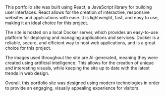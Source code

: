 This portfolio site was built using React, a JavaScript library for building user interfaces. React allows for the creation of interactive, responsive websites and applications with ease. It is lightweight, fast, and easy to use, making it an ideal choice for this project.

The site is hosted on a local Docker server, which provides an easy-to-use platform for deploying and managing applications and services. Docker is a reliable, secure, and efficient way to host web applications, and is a great choice for this project.

The images used throughout the site are AI-generated, meaning they were created using artificial intelligence. This allows for the creation of unique and interesting visuals, while keeping the site up to date with the latest trends in web design.

Overall, this portfolio site was designed using modern technologies in order to provide an engaging, visually appealing experience for visitors.
